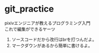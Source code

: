 # git_practice
pixivエンジニアが教えるプログラミング入門  
これで編集ができるヤーツ  
1. ソースコードだから改行はbrを打つんだよ。
2. マークダウンがあるから簡単に書けるよ。
